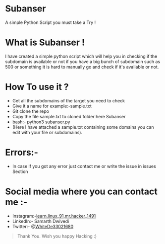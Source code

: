 # Subanser
A simple Python Script you must take a Try !

# What is Subanser !
I have created a simple python script which will help you in checking if the subdomain is available or not if you have a big bunch of subdomain such as 500 or something it is hard to manually go and check if it's available or not.
# How To use it ?
- Get all the subdomains of the target you need to check
- Give it a name for example:-sample.txt
- Git clone the repo
- Copy the file sample.txt to cloned folder here Subanser
- bash:- python3 subanser.py
- (Here I have attached a sample.txt containing some domains you can edit with your file or subdomains).

# Errors:-
- In case if you got any error just contact me or write the issue in issues Section


# Social media where you can contact me :-
- Instagram:-[learn.linux_91](http://instagram.com/learn.linux_91),[mr.hacker_1491](http://instagram.com/mr.hacker_1491)
- LinkedIn:- Samarth Dwivedi
- Twitter:- @[WhiteDe33021680](http://twitter.com/WhiteDe33021680)

> Thank You. Wish you happy Hacking :)
